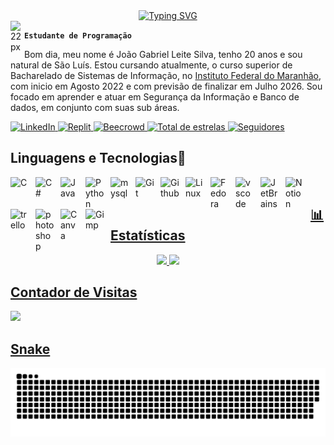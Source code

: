 <div align="center">
  <a href="https://git.io/typing-svg">
    <img src="https://readme-typing-svg.demolab.com?font=Fira+Code&weight=500&size=22&pause=1000&color=e61919&center=true&vCenter=true&random=false&width=524&lines=%E2%8A%B9+Gabriel+Leite+%E2%8A%B9+" alt="Typing SVG">
  </a>
</div>
<a href="https://open.spotify.com/user/p91gairqjwa601tpgs71ygpud?si=6433b9f5744a40c3">
  <img align="left" alt="22px" width="22px" src="https://www.freepnglogos.com/uploads/spotify-logo-png/spotify-photo-of-logo-16.png"/>
</a>

**`Estudante de Programação`**

Bom dia, meu nome é João Gabriel Leite Silva, tenho 20 anos e sou natural de São Luís. Estou cursando atualmente, o curso superior de Bacharelado de Sistemas de Informação, no [Instituto Federal do Maranhão](https://portal.ifma.edu.br/inicio/), com inicio em Agosto 2022 e com previsão de finalizar em Julho 2026. Sou focado em aprender e atuar em Segurança da Informação e Banco de dados, em conjunto com suas sub áreas.

<p align="left">
    <!-- Badge do LinkedIn -->
    <a href="https://www.linkedin.com/in/jo%C3%A3o-gabriel-leite-silva-332602276/">
        <img 
            alt="LinkedIn" 
            title="Acesso ao meu Linkedin" 
            src="https://custom-icon-badges.demolab.com/badge/-LinkedIn-4169e1?logo=person-add&logoColor=white&style=for-the-badge&labelColor=2E3440"
        />
    </a>
    <!-- Badge do Replit -->
    <a href="https://replit.com/@GabrielLeite28">
        <img 
            alt="Replit" 
            title="Acesso ao meu Replit" 
            src="https://img.shields.io/badge/-Replit-FF7F50?logo=replit&logoColor=white&style=for-the-badge&labelColor=2E3440"
        />
    </a>
    <!-- Badge do Beecrowd-->
    <a href="https://judge.beecrowd.com/pt/profile/797056">
        <img 
            alt="Beecrowd" 
            title="Acesso ao meu Beecrowd" 
            src="https://img.shields.io/badge/-Beecrowd-993399?logo=c&logoColor=white&style=for-the-badge&labelColor=2E3440"
        />
    </a>
    <!-- Badge das Estrelas do Github-->
    <a href="https://github.com/Gaeleite?tab=repositories&sort=stargazers">
        <img 
            alt="Total de estrelas" 
            title="Total de estrelas GitHub" 
            src="https://custom-icon-badges.demolab.com/github/stars/gaeleite?color=55960c&style=for-the-badge&labelColor=488207&logo=star&label=estrelas"
        />
    </a>
    <!-- Badge dos seguidores do Github-->
    <a href="https://github.com/Gaeleite?tab=followers">
        <img 
            alt="Seguidores" 
            title="Me siga no GitHub" 
            src="https://custom-icon-badges.demolab.com/github/followers/Gaeleite?color=d22e2e&labelColor=a82424&style=for-the-badge&logo=github&label=Seguidores&logoColor=white"
        />
    </a>

## Linguagens e Tecnologias🤖
  <a href="https://embarcados.com.br/linguagem-c-guia-completo/"> 
<img align="left" alt="C" title="C" width="30px" style="padding-right: 10px;" src="https://cdn.jsdelivr.net/gh/devicons/devicon@latest/icons/c/c-original.svg"/>
  <a href="https://www.alura.com.br/artigos/csharp-linguagem-programacao-dotnet?srsltid=AfmBOopNc0sWE_bCJkMRVvq05X-1HL0opoM1SZdfEjDvyv78D7xOwSL7">
<img align="left" alt="C#" title="C#" width="30px" style="padding-right: 10px;" src="https://cdn.jsdelivr.net/gh/devicons/devicon@latest/icons/csharp/csharp-original.svg"/>
  <a href="https://www.java.com/pt-BR/download/help/whatis_java.html">
<img align="left" alt="Java" title="Java" width="30px" style="padding-right: 10px;" src="https://cdn.jsdelivr.net/gh/devicons/devicon@latest/icons/java/java-original.svg"/>
    <a href="https://aws.amazon.com/pt/what-is/python/#:~:text=O%20Python%20%C3%A9%20uma%20linguagem,executada%20em%20muitas%20plataformas%20diferentes.">
<img align="left" alt="Python" title="Python" width="30px" style="padding-right: 10px;" src="https://cdn.jsdelivr.net/gh/devicons/devicon@latest/icons/python/python-original.svg"/>
  <a href="https://www.hostinger.com.br/tutoriais/o-que-e-mysql">
<img align="left" alt="mysql" title="mysql" width="30px" style="padding-right: 10px;" src="https://cdn.jsdelivr.net/gh/devicons/devicon@latest/icons/mysql/mysql-plain-wordmark.svg"/>
  <a href=" https://www.atlassian.com/br/git/tutorials/what-is-git">
<img align="left" alt="Git" title="Git" width="30px" style="padding-right: 10px;" src="https://cdn.jsdelivr.net/gh/devicons/devicon@latest/icons/git/git-original.svg"/>
  <a href="https://blog.somostera.com/data-science/o-que-e-github">
<img align="left" alt="Github" title="Github" width="30px" style="padding-right: 10px;" src="https://cdn.jsdelivr.net/gh/devicons/devicon@latest/icons/github/github-original-wordmark.svg"/>
  <a href="https://www.redhat.com/pt-br/topics/linux/what-is-linux">
<img align="left" alt="Linux" title="Linux" width="30px" style="padding-right: 10px;" src="https://cdn.jsdelivr.net/gh/devicons/devicon@latest/icons/linux/linux-original.svg"/>
  <a href="https://www.controle.net/faq/o-que-e-fedora-linux-e-quais-sao-suas-aplicacoes">
<img align="left" alt="Fedora" title="Fedora" width="30px" style="padding-right: 10px;" src="https://cdn.jsdelivr.net/gh/devicons/devicon@latest/icons/fedora/fedora-original.svg"/>
  <a href="https://code.visualstudio.com/">
<img align="left" alt="vscode" title="vscode" width="30px" style="padding-right: 10px;" src="https://cdn.jsdelivr.net/gh/devicons/devicon@latest/icons/vscode/vscode-original.svg"/>
  <a href = "https://www.jetbrains.com/pt-br/">
<img align="left" alt="JetBrains" title="JetBrains" width="30px" style="padding-right: 10px;" src="https://cdn.jsdelivr.net/gh/devicons/devicon@latest/icons/jetbrains/jetbrains-original.svg"/>
  <a href = "https://www.controle.net/faq/notion-uma-plataforma-completa-de-gerenciamento-e-colaboracao-em-nuvem#:~:text=Notion%20%C3%A9%20um%20aplicativo%20de,de%20forma%20colaborativa%20e%20personaliz%C3%A1vel.">
<img align="left" alt="Notion" title="Notion" width="30px" style="padding-right: 10px;" src="https://cdn.jsdelivr.net/gh/devicons/devicon@latest/icons/notion/notion-original.svg"/>
  <a href = "https://trello.com/pt-BR/use-cases/information-technology">
<img align="left" alt="trello" title="trello" width="30px" style="padding-right: 10px;" src="https://cdn.jsdelivr.net/gh/devicons/devicon@latest/icons/trello/trello-original.svg"/>
  <a href = "https://www.adobe.com/br/products/photoshop/landpa.html?gclid=CjwKCAiAlPu9BhAjEiwA5NDSA-hGWUL2wx_FT2fOL7NAL1Gg9W0F_9nzTHgxGy1p-do8e80BOEllNBoC4dIQAvD_BwE&sdid=29NMCFXM&mv=search&mv2=paidsearch&ef_id=CjwKCAiAlPu9BhAjEiwA5NDSA-hGWUL2wx_FT2fOL7NAL1Gg9W0F_9nzTHgxGy1p-do8e80BOEllNBoC4dIQAvD_BwE:G:s&s_kwcid=AL!3085!3!717645643664!e!!g!!photoshop!188192502!10077842982&gad_source=1">
<img align="left" alt="photoshop" title="photoshop" width="30px" style="padding-right: 10px;" src="https://cdn.jsdelivr.net/gh/devicons/devicon@latest/icons/photoshop/photoshop-original.svg"/>
  <a href = "https://www.canva.com/pt_br/">
<img align="left" alt="Canva" title="Canva" width="30px" style="padding-right: 10px;" src="https://cdn.jsdelivr.net/gh/devicons/devicon@latest/icons/canva/canva-original.svg"/> 
  <a href = "https://www.gimp.org/">
<img align="left" alt="Gimp" title="Gimp" width="30px" style="padding-right: 10px;" src="https://cdn.jsdelivr.net/gh/devicons/devicon@latest/icons/gimp/gimp-original.svg"/>
    <br/>

## 📊 Estatísticas

<div align="center">
  <a href="https://github.com/gaeleite">
  <img height="180em" src="https://github-readme-stats.vercel.app/api?username=gaeleite&show_icons=true&theme=dracula&include_all_commits=true&count_private=true"/>
  <img height="180em" src="https://github-readme-stats.vercel.app/api/top-langs/?username=gaeleite&layout=compact&langs_count=7&theme=dracula"/>
</div>
    
## Contador de Visitas
<p>
    <img src="https://profile-counter.glitch.me/gaeleite/count.svg" />

## Snake

<picture align="center">
  <source media="(prefers-color-scheme: dark)" srcset="https://raw.githubusercontent.com/gaeleite/gaeleite/output/github-contribution-grid-snake-dark.svg">
  <source media="(prefers-color-scheme: light)" srcset="https://raw.githubusercontent.com/gaeleite/gaeleite/output/github-contribution-grid-snake-dark.svg">
  <img align="center" alt="github contribution grid snake animation" src="https://raw.githubusercontent.com/gaeleite/gaeleite/output/github-contribution-grid-snake.svg">
</picture>
